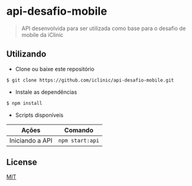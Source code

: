 # api-desafio-mobile

> API desenvolvida para ser utilizada como base para o desafio de mobile da iClinic

## Utilizando

- Clone ou baixe este repositório

```bash
$ git clone https://github.com/iclinic/api-desafio-mobile.git
```

- Instale as dependências

```bash
$ npm install
```

- Scripts disponíveis

| Ações           | Comando         |
| --------------- | --------------- |
| Iniciando a API | `npm start:api` |

## License

[MIT](https://github.com/iclinic/api-desafio-mobile/blob/master/LICENSE)

[license-badge]: https://img.shields.io/github/license/pauloedurezende/api-desafio-mobile.svg
[license-url]: https://opensource.org/licenses/MIT
